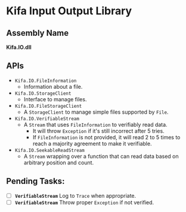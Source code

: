Kifa Input Output Library
===

Assembly Name
---
**Kifa.IO.dll**

APIs
---
- `Kifa.IO.FileInformation`
  - Information about a file.
- `Kifa.IO.StorageClient`
  - Interface to manage files.
- `Kifa.IO.FileStorageClient`
  - A `StorageClient` to manage simple files supported by `File`.
- `Kifa.IO.VerifiableStream`
  - A `Stream` that uses `FileInformation` to verifiably read data.
    - It will throw `Exception` if it's still incorrect after 5 tries.
    - If `FileInformation` is not provided, it will read 2 to 5 times to reach a majority agreement
      to make it verifiable.
- `Kifa.IO.SeekableReadStream`
  - A `Stream` wrapping over a function that can read data based on arbitrary position and count.

Pending Tasks:
---

- [ ] **`VerifiableStream`** Log to `Trace` when appropriate.
- [ ] **`VerifiableStream`** Throw proper `Exception` if not verified.
